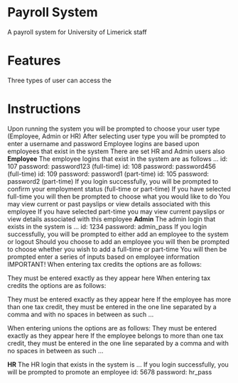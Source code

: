 # Payroll System
A payroll system for University of Limerick staff

# Features
Three types of user can access the 

# Instructions
Upon running the system you will be prompted to choose your user type (Employee, Admin or HR)
After selecting user type you will be prompted to enter a username and password
Employee logins are based upon employees that exist in the system
There are set HR and Admin users also
**Employee**
The employee logins that exist in the system are as follows ...
id: 107  password: password123 (full-time)
id: 108  password: password456 (full-time)
id: 109  password: password1 (part-time)
id: 105  password: password2 (part-time)
If you login successfully, you will be prompted to confirm your employment status (full-time or part-time)
If you have selected full-time you will then be prompted to choose what you would like to do 
You may view current or past payslips or view details associated with this employee
If you have selected part-time you may view current payslips or view details associated with this employee
**Admin**
The admin login that exists in the system is ...
id: 1234  password: admin_pass
If you login successfully, you will be prompted to either add an employee to the system or logout
Should you choose to add an employee you will then be prompted to choose whether you wish to add a full-time or part-time
You will then be prompted enter a series of inputs based on employee information
IMPORTANT!
When entering tax credits the options are as follows:

They must be entered exactly as they appear here
When entering tax credits the options are as follows:

They must be entered exactly as they appear here
If the employee has more than one tax credit, they must be entered in the one line separated by a comma and with no spaces in between 
as such ...

When entering unions the options are as follows:
They must be entered exactly as they appear here
If the employee belongs to more than one tax credit, they must be entered in the one line separated by a comma and with no spaces in between 
as such ...

**HR**
The HR login that exists in the system is ...
If you login successfully, you will be prompted to promote an employee
id: 5678  password: hr_pass


